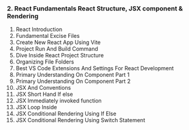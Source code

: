 ### 2. React Fundamentals React Structure, JSX component & Rendering

1. React Introduction
2. Fundamental Excise Files
3. Create New React App Using Vite
4. Project Run And Build Command
5. Dive Inside React Project Structure
6. Organizing File Folders
7. Best VS Code Extensions And Settings For React Development
8. Primary Understanding On Component Part 1
9. Primary Understanding On Component Part 2
10. JSX And Conventions
11. JSX Short Hand If else
12. JSX Immediately invoked function
13. JSX Loop Inside
14. JSX Conditional Rendering Using If Else
15. JSX Conditional Rendering Using Switch Statement